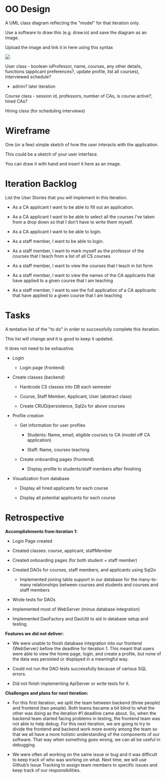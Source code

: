 # OO Design

A UML class diagram reflecting the "model" for that iteration only.

Use a software to draw this (e.g. draw.io) and save the diagram as an image. 

Upload the image and link it in here using this syntax

![](path/to/image.png)

User class - boolean isProfessor, name, courses, any other details, functions (applicant preferences?, update profile, list all courses), interviewed schedule?

* admin? later iteration

Course class - session id, professors, number of CAs, is course active?, hired CAs?

Hiring class (for scheduling interviews)

# Wireframe

One (or a few) simple sketch of how the user interacts with the application. 

This could be a sketch of your user interface. 

You can draw it with hand and insert it here as an image.

# Iteration Backlog

List the User Stories that you will implement in this iteration.

* As a CA applicant I want to be able to fill out an application.

* As a CA applicant I want to be able to select all the courses I’ve taken from a drop down so that I don’t have to write them myself.

* As a CA applicant I want to be able to login.

* As a staff member, I want to be able to login.

* As a staff member, I want to mark myself as the professor of the courses that I teach from a list of all CS courses

* As a staff member, I want to view the courses that I teach in list form

* As a staff member, I want to view the names of the CA applicants that have applied to a given course that I am teaching

* As a staff member, I want to see the full application of a CA applicants that have applied to a given course that I am teaching

# Tasks

A tentative list of the "to do" in order to successfully complete this iteration. 

This list will change and it is good to keep it updated. 

It does not need to be exhaustive.

* Login

    * Login page (frontend)

* Create classes (backend)

    * Hardcode CS classes into DB each semester

    * Course, Staff Member, Applicant, User (abstract class)

    * Create CRUD/persistence, Sql2o for above courses

* Profile creation

    * Get information for user profiles

        * Students: Name, email, eligible courses to CA (model off CA application)

        * Staff: Name, courses teaching 

    * Create onboarding pages (frontend)

        * Display profile to students/staff members after finishing

* Visualization from database

    * Display all hired applicants for each course

    * Display all potential applicants for each course

# Retrospective

**Accomplishments from iteration 1:**

* Login Page created

* Created classes: course, applicant, staffMember

* Created onboarding pages (for both student + staff member)

* Created DAOs for courses, staff members, and applicants using Sql2o

    * Implemented joining table support in our database for the many-to-many relationships between courses and students and courses and staff members

* Wrote tests for DAOs

* Implemented most of WebServer (minus database integration)

* Implemented DaoFactory and DaoUtil to aid in database setup and testing.

**Features we did not deliver:**

* We were unable to finish database integration into our frontend (WebServer) before the deadline for iteration 1. This meant that users were able to view the home page, login, and create a profile, but none of the data was persisted or displayed in a meaningful way.

* Could not run the DAO tests successfully because of various SQL errors.

* Did not finish implementing ApiServer or write tests for it. 

**Challenges and plans for next iteration:**

* For this first iteration, we split the team between backend (three people) and frontend (two people). Both teams became a bit blind to what the other was doing as the iteration #1 deadline came about. So, when the backend team started facing problems in testing, the frontend team was not able to help debug. For this next iteration, we are going to try to divide the frontend and backend work more evenly among the team so that we all have a more holistic understanding of the components of our software. That way when something goes wrong, we can all be useful in debugging. 

* We were often all working on the same issue or bug and it was difficult to keep track of who was working on what. Next time, we will use Github’s Issue Tracking to assign team members to specific issues and keep track of our responsibilities.

